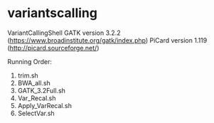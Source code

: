variantscalling
===============

VariantCallingShell
GATK version 3.2.2 (https://www.broadinstitute.org/gatk/index.php)
PiCard version 1.119 (http://picard.sourceforge.net/)

Running Order:
1. trim.sh
2. BWA_all.sh
3. GATK_3.2Full.sh
4. Var_Recal.sh
5. Apply_VarRecal.sh
6. SelectVar.sh
